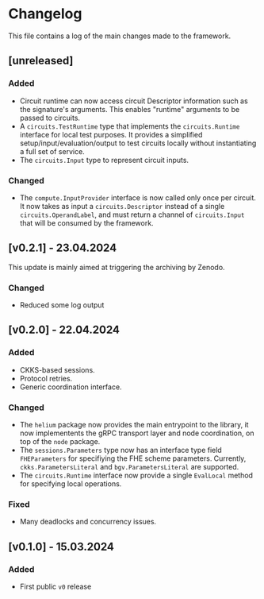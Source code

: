# Changelog

This file contains a log of the main changes made to the framework. 
## [unreleased] 

### Added

- Circuit runtime can now access circuit Descriptor information such as the signature's
  arguments. This enables "runtime" arguments to be passed to circuits.
- A `circuits.TestRuntime` type that implements the `circuits.Runtime` interface for local
  test purposes. It provides a simplified setup/input/evaluation/output to test circuits
  locally without instantiating a full set of service.
- The `circuits.Input` type to represent circuit inputs.

### Changed 

- The `compute.InputProvider` interface is now called only once per circuit. It now takes
  as input a `circuits.Descriptor` instead of a single `circuits.OperandLabel`, and must
  return a channel of `circuits.Input` that will be consumed by the framework.
  

## [v0.2.1] - 23.04.2024 

This update is mainly aimed at triggering the archiving by Zenodo.

### Changed

- Reduced some log output

## [v0.2.0] - 22.04.2024 

### Added

- CKKS-based sessions.
- Protocol retries.
- Generic coordination interface.

### Changed

- The `helium` package now provides the main entrypoint to the library, it now
  implementents the gRPC transport layer and node coordination, on top of the `node`
  package. 
- The `sessions.Parameters` type now has an interface type field `FHEParameters` for
specifiying the FHE scheme parameters. Currently, `ckks.ParametersLiteral` and
`bgv.ParametersLiteral` are supported.
- The `circuits.Runtime` interface now provide a single `EvalLocal` method for specifying
  local operations.

### Fixed 

- Many deadlocks and concurrency issues.

## [v0.1.0] - 15.03.2024

### Added

- First public `v0` release
